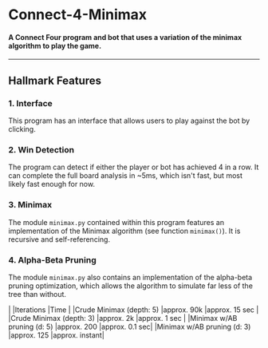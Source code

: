 # Connect-4-Minimax
#### A Connect Four program and bot that uses a variation of the minimax algorithm to play the game.
---

## Hallmark Features
### 1. Interface
This program has an interface that allows users to play against the bot by clicking.

### 2. Win Detection
The program can detect if either the player or bot has achieved 4 in a row. It can complete the full board analysis in ~5ms, which isn't fast, but most likely fast enough for now.

### 3. Minimax
The module `minimax.py` contained within this program features an implementation of the Minimax algorithm (see function `minimax()`). It is recursive and self-referencing.

### 4. Alpha-Beta Pruning
The module `minimax.py` also contains an implementation of the alpha-beta pruning optimization, which allows the algorithm to simulate far less of the tree than without.

|                              |Iterations    |Time           |
|Crude Minimax (depth: 5)      |approx. 90k   |approx. 15 sec |
|Crude Minimax (depth: 3)      |approx. 2k    |approx. 1 sec  |
|Minimax w/AB pruning (d: 5)   |approx. 200   |approx. 0.1 sec|
|Minimax w/AB pruning (d: 3)   |approx. 125   |approx. instant|
